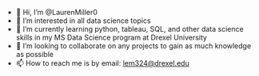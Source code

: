- 👋 Hi, I’m @LaurenMiller0
- 👀 I’m interested in all data science topics
- 🌱 I’m currently learning python, tableau, SQL, and other data science skills in my MS Data Science program at Drexel University
- 💞️ I’m looking to collaborate on any projects to gain as much knowledge as possible
- 📫 How to reach me is by email: lem324@drexel.edu

<!---
LaurenMiller0/LaurenMiller0 is a ✨ special ✨ repository because its `README.md` (this file) appears on your GitHub profile.
You can click the Preview link to take a look at your changes.
--->
